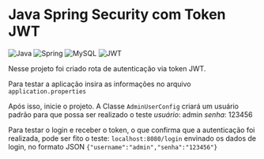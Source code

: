 # Java Spring Security com Token JWT

![Java](https://img.shields.io/badge/java-%23ED8B00.svg?style=for-the-badge&logo=openjdk&logoColor=white)
![Spring](https://img.shields.io/badge/spring-%236DB33F.svg?style=for-the-badge&logo=spring&logoColor=white)
![MySQL](https://img.shields.io/badge/mysql-%23316192.svg?style=for-the-badge&logo=mysql&logoColor=white)
![JWT](https://img.shields.io/badge/JWT-black?style=for-the-badge&logo=JSON%20web%20tokens)

Nesse projeto foi criado rota de autenticação via token JWT. 

Para testar a aplicação insira as informações no arquivo `application.properties`

Após isso, inicie o projeto. A Classe `AdminUserConfig` criará um usuário padrão para que possa ser realizado o teste
*usuário*: admin
*senha*: 123456

Para testar o login e receber o token, o que confirma que a autenticação foi realizada, pode ser fito o teste:
`localhost:8080/login`
envinado os dados de login, no formato JSON
`{"username":"admin","senha":"123456"}`